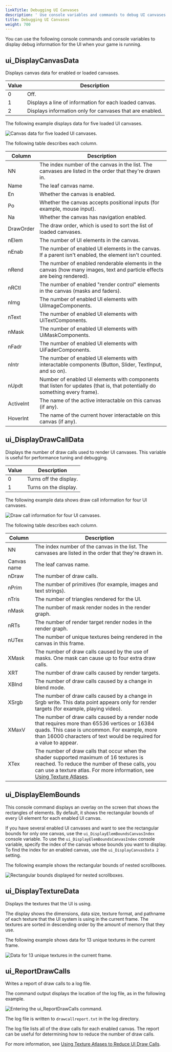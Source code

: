 ```yaml
---
linkTitle: Debugging UI Canvases
description: ' Use console variables and commands to debug UI canvases in Open 3D Engine. '
title: Debugging UI Canvases
weight: 700
---
```


You can use the following console commands and console variables to display debug information for the UI when your game is running.

## ui\_DisplayCanvasData 

Displays canvas data for enabled or loaded canvases.

| Value | Description |
| --- | --- |
| 0 | Off. |
| 1 | Displays a line of information for each loaded canvas. |
| 2 | Displays information only for canvases that are enabled. |

The following example displays data for five loaded UI canvases.

![Canvas data for five loaded UI canvases.](/images/user-guide/interactivity/user-interface/canvases/ui-editor-debugging-ui-canvases-1.png)

The following table describes each column.

| **Column** | **Description** |
| --- | --- |
| NN | The index number of the canvas in the list. The canvases are listed in the order that they're drawn in. |
| Name | The leaf canvas name. |
| En | Whether the canvas is enabled. |
| Po | Whether the canvas accepts positional inputs (for example, mouse input). |
| Na | Whether the canvas has navigation enabled. |
| DrawOrder | The draw order, which is used to sort the list of loaded canvases. |
| nElem | The number of UI elements in the canvas. |
| nEnab | The number of enabled UI elements in the canvas. If a parent isn't enabled, the element isn't counted. |
| nRend | The number of enabled renderable elements in the canvas (how many images, text and particle effects are being rendered). |
| nRCtl | The number of enabled "render control" elements in the canvas (masks and faders). |
| nImg | The number of enabled UI elements with UiImageComponents. |
| nText | The number of enabled UI elements with UiTextComponents. |
| nMask | The number of enabled UI elements with UiMaskComponents. |
| nFadr | The number of enabled UI elements with UiFaderComponents. |
| nIntr | The number of enabled UI elements with interactable components (Button, Slider, TextInput, and so on). |
| nUpdt | Number of enabled UI elements with components that listen for updates (that is, that potentially do something every frame). |
| ActiveInt | The name of the active interactable on this canvas (if any). |
| HoverInt | The name of the current hover interactable on this canvas (if any). |

## ui\_DisplayDrawCallData 

Displays the number of draw calls used to render UI canvases. This variable is useful for performance tuning and debugging.


| Value | Description |
| --- | --- |
| 0 | Turns off the display. |
| 1 | Turns on the display. |

The following example data shows draw call information for four UI canvases.

![Draw call information for four UI canvases.](/images/user-guide/interactivity/user-interface/canvases/ui-editor-debugging-ui-canvases-2.png)

The following table describes each column.

| Column | Description |
| --- | --- |
| NN | The index number of the canvas in the list. The canvases are listed in the order that they're drawn in. |
| Canvas name | The leaf canvas name. |
| nDraw | The number of draw calls. |
| nPrim | The number of primitives (for example, images and text strings). |
| nTris | The number of triangles rendered for the UI. |
| nMask | The number of mask render nodes in the render graph. |
| nRTs | The number of render target render nodes in the render graph. |
| nUTex | The number of unique textures being rendered in the canvas in this frame. |
| XMask | The number of draw calls caused by the use of masks.  One mask can cause up to four extra draw calls.  |
| XRT | The number of draw calls caused by render targets. |
| XBlnd | The number of draw calls caused by a change in blend mode. |
| XSrgb | The number of draw calls caused by a change in Srgb write. This data point appears only for render targets (for example, playing video). |
| XMaxV | The number of draw calls caused by a render node that requires more than 65536 vertices or 16384 quads. This case is uncommon. For example, more than 16000 characters of text would be required for a value to appear. |
| XTex | The number of draw calls that occur when the shader supported maximum of 16 textures is reached. To reduce the number of these calls, you can use a texture atlas. For more information, see [Using Texture Atlases](/docs/user-guide/interactivity/user-interface/canvases/texture-atlases). |

## ui\_DisplayElemBounds 

This console command displays an overlay on the screen that shows the rectangles of elements. By default, it shows the rectangular bounds of every UI element for each enabled UI canvas.

If you have several enabled UI canvases and want to see the rectangular bounds for only one canvas, use the `ui_DisplayElemBoundsCanvasIndex` console variable. To use the `ui_DisplayElemBoundsCanvasIndex` console variable, specify the index of the canvas whose bounds you want to display. To find the index for an enabled canvas, use the `ui_DisplayCanvasData 2` setting.

The following example shows the rectangular bounds of nested scrollboxes.

![Rectangular bounds displayed for nested scrollboxes.](/images/user-guide/interactivity/user-interface/canvases/ui-editor-debugging-ui-canvases-3.png)

## ui\_DisplayTextureData 

Displays the textures that the UI is using.

The display shows the dimensions, data size, texture format, and pathname of each texture that the UI system is using in the current frame. The textures are sorted in descending order by the amount of memory that they use.

The following example shows data for 13 unique textures in the current frame.

![Data for 13 unique textures in the current frame.](/images/user-guide/interactivity/user-interface/canvases/ui-editor-debugging-ui-canvases-4.png)

## ui\_ReportDrawCalls 

Writes a report of draw calls to a log file.

The command output displays the location of the log file, as in the following example.

![Entering the ui_ReportDrawCalls command.](/images/user-guide/interactivity/user-interface/canvases/ui-editor-debugging-ui-canvases-5.png)

The log file is written to `drawcallreport.txt` in the log directory.

The log file lists all of the draw calls for each enabled canvas. The report can be useful for determining how to reduce the number of draw calls.

For more information, see [Using Texture Atlases to Reduce UI Draw Calls](/docs/user-guide/interactivity/user-interface/canvases/texture-atlases/texture-atlases-using-texture-atlases-to-reduce-ui-draw-calls).
